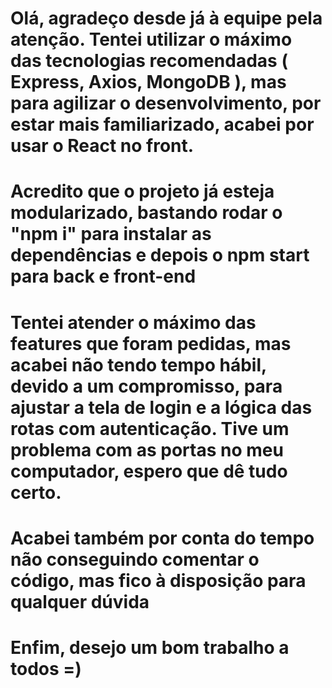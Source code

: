 # Olá, agradeço desde já à equipe pela atenção. Tentei utilizar o máximo das tecnologias recomendadas ( Express, Axios, MongoDB ), mas para agilizar o desenvolvimento, por estar mais familiarizado, acabei por usar o React no front.

# Acredito que o projeto já esteja modularizado, bastando rodar o "npm i" para instalar as dependências e depois o npm start para back e front-end

# Tentei atender o máximo das features que foram pedidas, mas acabei não tendo tempo hábil, devido a um compromisso, para ajustar a tela de login e a lógica das rotas com autenticação. Tive um problema com as portas no meu computador, espero que dê tudo certo.

# Acabei também por conta do tempo não conseguindo comentar o código, mas fico à disposição para qualquer dúvida

# Enfim, desejo um bom trabalho a todos =)

 

